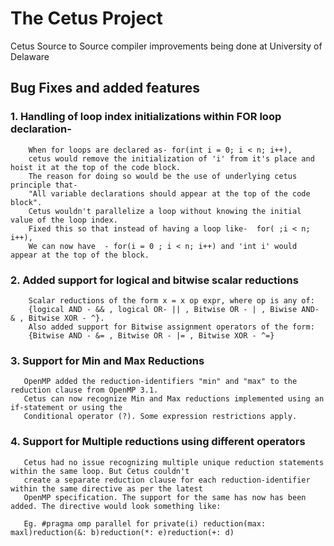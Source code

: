 # The Cetus Project
Cetus Source to Source compiler improvements being done at University of Delaware

## Bug Fixes and added features

### 1. Handling of loop index initializations within FOR loop declaration-
        When for loops are declared as- for(int i = 0; i < n; i++), 
        cetus would remove the initialization of 'i' from it's place and hoist it at the top of the code block.
        The reason for doing so would be the use of underlying cetus principle that- 
        "All variable declarations should appear at the top of the code block". 
        Cetus wouldn't parallelize a loop without knowing the initial value of the loop index.
        Fixed this so that instead of having a loop like-  for( ;i < n; i++),
        We can now have  - for(i = 0 ; i < n; i++) and 'int i' would appear at the top of the block.
    
### 2. Added support for logical and bitwise scalar reductions
        Scalar reductions of the form x = x op expr, where op is any of:
        {logical AND - && , logical OR- || , Bitwise OR - | , Biwise AND- & , Bitwise XOR - ^}. 
        Also added support for Bitwise assignment operators of the form: 
        {Bitwise AND - &= , Bitwise OR - |= , Bitwise XOR - ^=}
        
### 3. Support for Min and Max Reductions
       OpenMP added the reduction-identifiers "min" and "max" to the reduction clause from OpenMP 3.1.
       Cetus can now recognize Min and Max reductions implemented using an if-statement or using the
       Conditional operator (?). Some expression restrictions apply.
       
### 4. Support for Multiple reductions using different operators
       Cetus had no issue recognizing multiple unique reduction statements within the same loop. But Cetus couldn't
       create a separate reduction clause for each reduction-identifier within the same directive as per the latest
       OpenMP specification. The support for the same has now has been added. The directive would look something like:
       
       Eg. #pragma omp parallel for private(i) reduction(max: maxl)reduction(&: b)reduction(*: e)reduction(+: d)
    

    
    
  
            
